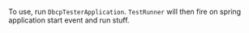 To use, run `DbcpTesterApplication`.  `TestRunner` will then fire on spring application start event and run stuff.
